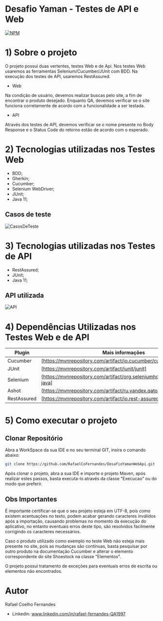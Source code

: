 # Desafio Yaman - Testes de API e Web
[![NPM](https://img.shields.io/npm/l/react)](https://github.com/RafaelCoFernandes/DesafioYamanWebApi/blob/master/LICENSE) 
# 1) Sobre o projeto

O projeto possui duas vertentes, testes Web e de Api. Nos testes Web usaremos as ferramentas Selenium/Cucumber/JUnit com BDD. Na execução dos testes de API, usaremos RestAssured.

 - Web
 
Na condição de usuário, devemos realizar buscas pelo site, a fim de encontrar o produto desejado. Enquanto QA, devemos verificar se o site funciona corretamente de acordo com a funcionalidade a ser testada.

- API

Através dos testes de API, devemos verificar se o nome presente no Body Response e o Status Code do retorno estão de acordo com o esperado.

# 2) Tecnologias utilizadas nos Testes Web
- BDD;
- Gherkin;
- Cucumber;
- Selenium WebDriver;
- JUnit;
- Java 11;

## Casos de teste

![CasosDeTeste](https://user-images.githubusercontent.com/81786010/133911374-a3bc6d98-4cce-4d12-abc2-0588425ebb7a.png)

# 3) Tecnologias utilizadas nos Testes de API
- RestAssured;
- JUnit;
- Java 11;

## API utilizada

![API](https://user-images.githubusercontent.com/81786010/133911403-32fc3395-d980-4eee-85d4-8a54926cc4af.png)

# 4) Dependências Utilizadas nos Testes Web e de API
| Plugin | Mais informações |
| ------ | ------ |
| Cucumber | [https://mvnrepository.com/artifact/io.cucumber/cucumber-java]|
| JUnit | [https://mvnrepository.com/artifact/junit/junit] |
| Selenium | [https://mvnrepository.com/artifact/org.seleniumhq.selenium/selenium-java]|
| Ashot | [https://mvnrepository.com/artifact/ru.yandex.qatools.ashot/ashot] |
| RestAssured | [https://mvnrepository.com/artifact/io.rest-assured/rest-assured] |

# 5) Como executar o projeto

## Clonar Repositório

Abra a WorkSpace da sua IDE e no seu terminal GIT, insira o comando abaixo:

```bash
git clone https://github.com/RafaelCoFernandes/DesafioYamanWebApi.git
```
Após clonar o projeto, abra a sua IDE e importe o projeto Maven, após realizar estes passos, basta executa-lo através da classe "Execucao" ou do modo que preferir.

## Obs Importantes

É importante certificar-se que o seu projeto esteja em UTF-8, pois como existem acentuações no texto, podem acabar gerando caracteres inválidos após a importação, causando problemas no momento da execução do aplicativo, no entanto eventuais erros deste tipo, são resolvidos facilmente corrigindo os caracteres necessários.

Caso o produto utilizado como exemplo no teste Web não esteja mais presente no site, pois as mudanças são contínuas, basta pesquisar por outro produto na documentação Cucumber e alterar o elemento correspondente do site Shoestock na classe "Elementos".

O projeto possui tratamento de exceções para eventuais erros de escrita ou elementos não encontrados.

# Autor

Rafael Coelho Fernandes

- Linkedin: 
www.linkedin.com/in/rafael-fernandes-QA1997
